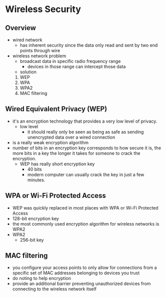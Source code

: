 # Wireless Security


## Overview
* wired network
  * has inherent security since the data only read and sent by two end points through wire
* wireless network problem
  * broadcast data in specific radio frequency range
    * devices in those range can intercept those data
  * solution
   1. WEP
   2. WPA
   3. WPA2
   4. MAC filtering




## Wired Equivalent Privacy (WEP)
* it's an encryption technology that provides a very low level of privacy.
  * low level
    * it should really only be seen as being as safe as sending unencrypted data over a wired connection
* is a really weak encryption algorithm
* number of bits in an encryption key corresponds to how secure it is, the more bits in a key the longer it takes for someone to crack the encryption.
  * WEP has really short encryption key
    * 40 bits
    * modern computer can usually crack the key in just a few minutes.


## WPA or Wi-Fi Protected Access
* WEP was quickly replaced in most places with WPA or Wi-Fi Protected Access
* 128-bit encryption key
* the most commonly used encryption algorithm for wireless networks is WPA2
* WPA2
  * 256-bit key


## MAC filtering
* you configure your access points to only allow for connections from a specific set of MAC addresses belonging to devices you trust
* do noting to help encryption
* provide an additional barrier preventing unauthorized devices from connecting to the wireless network itself
